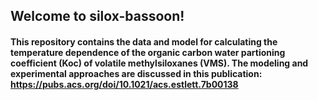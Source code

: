 ## Welcome to silox-bassoon!

#### This repository contains the data and model for calculating the temperature dependence of the organic carbon water partioning coefficient (Koc) of volatile methylsiloxanes (VMS). The modeling and experimental approaches are discussed in this publication: https://pubs.acs.org/doi/10.1021/acs.estlett.7b00138
